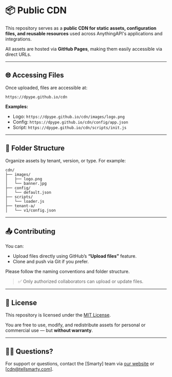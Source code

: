 # 📦 Public CDN

This repository serves as a **public CDN for static assets, configuration files, and reusable resources** used across AnythingAPI's applications and integrations.

All assets are hosted via **GitHub Pages**, making them easily accessible via direct URLs.

---

## 🌐 Accessing Files

Once uploaded, files are accessible at:

```
https://dpype.github.io/cdn
```

**Examples:**
- Logo: `https://dpype.github.io/cdn/images/logo.png`
- Config: `https://dpype.github.io/cdn/config/app.json`
- Script: `https://dpype.github.io/cdn/scripts/init.js`

---

## 📁 Folder Structure

Organize assets by tenant, version, or type. For example:

```
cdn/
├── images/
│   ├── logo.png
│   └── banner.jpg
├── config/
│   └── default.json
├── scripts/
│   └── loader.js
├── tenant-a/
│   └── v1/config.json
```

---

## 📤 Contributing

You can:
- Upload files directly using GitHub’s **“Upload files”** feature.
- Clone and push via Git if you prefer.

Please follow the naming conventions and folder structure.

> ✅ Only authorized collaborators can upload or update files.

---

## 📄 License

This repository is licensed under the [MIT License](LICENSE).

You are free to use, modify, and redistribute assets for personal or commercial use — but **without warranty**.

---

## 🙋‍♂️ Questions?

For support or questions, contact the [Smarty] team via [our website](https://dpype.github.io/cdn) or [cdn@tellsmarty.com].
